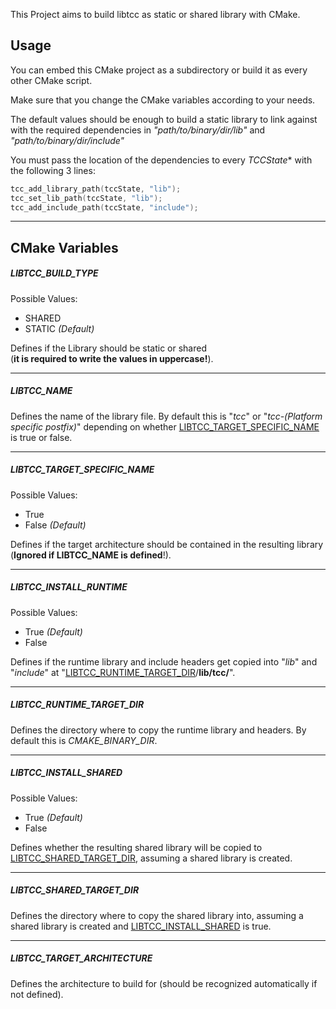 This Project aims to build libtcc as static or shared library with CMake.

## Usage
You can embed this CMake project as a subdirectory or build it as every other CMake script.

Make sure that you change the CMake variables according to your needs.

The default values should be enough to build a static library to link against with the required
dependencies in *"path/to/binary/dir/lib"* and *"path/to/binary/dir/include"*

You must pass the location of the dependencies to every *TCCState** with the following 3 lines:
````c
tcc_add_library_path(tccState, "lib");
tcc_set_lib_path(tccState, "lib");
tcc_add_include_path(tccState, "include");
````

---
## CMake Variables
##### LIBTCC_BUILD_TYPE <a name="LIBTCC_BUILD_TYPE"></a>

Possible Values:
- SHARED
- STATIC *(Default)*

Defines if the Library should be static or shared  
(**it is required to write the values in uppercase!**).

---
##### LIBTCC_NAME <a name="TCC_LIB_NAME"></a>
Defines the name of the library file.
By default this is "*tcc*" or "*tcc-(Platform specific postfix)*"
depending on whether [LIBTCC_TARGET_SPECIFIC_NAME](#LIBTCC_TARGET_SPECIFIC_NAME) is true or false.

---
##### LIBTCC_TARGET_SPECIFIC_NAME <a name="LIBTCC_TARGET_SPECIFIC_NAME"></a>
Possible Values:
- True
- False *(Default)*

Defines if the target architecture should be contained in the resulting library (**Ignored if LIBTCC_NAME is defined**!).

---
##### LIBTCC_INSTALL_RUNTIME <a name="LIBTCC_INSTALL_RUNTIME"></a>
Possible Values:
- True *(Default)*
- False

Defines if the runtime library and include headers get copied into "*lib*" and "*include*"
at "[LIBTCC_RUNTIME_TARGET_DIR](#LIBTCC_RUNTIME_TARGET_DIR)/**lib/tcc/**".

---
##### LIBTCC_RUNTIME_TARGET_DIR <a name="LIBTCC_RUNTIME_TARGET_DIR"></a>
Defines the directory where to copy the runtime library and headers.
By default this is *CMAKE_BINARY_DIR*.

---
##### LIBTCC_INSTALL_SHARED <a name="LIBTCC_INSTALL_SHARED_TO_BINARY"></a>
Possible Values:
- True *(Default)*
- False

Defines whether the resulting shared library will be copied to [LIBTCC_SHARED_TARGET_DIR](#LIBTCC_SHARED_TARGET_DIR),
assuming a shared library is created.

---
##### LIBTCC_SHARED_TARGET_DIR <a name="LIBTCC_SHARED_TARGET_DIR"></a>
Defines the directory where to copy the shared library into, assuming a shared library is created and [LIBTCC_INSTALL_SHARED](#LIBTCC_INSTALL_SHARED) is true.

---
##### LIBTCC_TARGET_ARCHITECTURE <a name="LIBTCC_TARGET_ARCHITECTURE"></a>
Defines the architecture to build for (should be recognized automatically if not defined).
